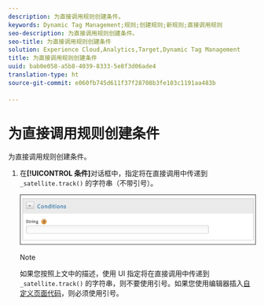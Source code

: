 ```yaml
---
description: 为直接调用规则创建条件。
keywords: Dynamic Tag Management;规则;创建规则;新规则;直接调用规则
seo-description: 为直接调用规则创建条件。
seo-title: 为直接调用规则创建条件
solution: Experience Cloud,Analytics,Target,Dynamic Tag Management
title: 为直接调用规则创建条件
uuid: bab0e058-a5b8-4039-8333-5e8f3d06ade4
translation-type: ht
source-git-commit: e060fb745d611f37f28708b3fe103c1191aa483b

---
```



# 为直接调用规则创建条件

为直接调用规则创建条件。

1. 在&#x200B;**[!UICONTROL 条件]**&#x200B;对话框中，指定将在直接调用中传递到 `_satellite.track()` 的字符串（不带引号）。

   ![](assets/conditions-direct-call.png)

   >[!NOTE]
   >
   >如果您按照上文中的描述，使用 UI 指定将在直接调用中传递到 `_satellite.track()` 的字符串，则不要使用引号。如果您使用编辑器插入[自定义页面代码](../../../implement/c-implement-with-dtm/c-aa-tool/customize-page-code.md#concept_7D6390823DFE4D29AF9505CCE1A79C3B)，则必须使用引号。

